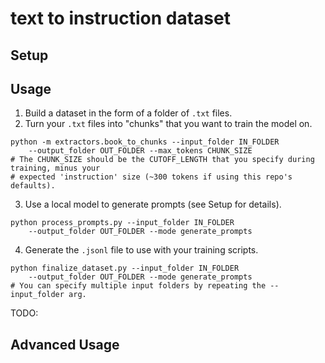 # text to instruction dataset

## Setup

## Usage

1) Build a dataset in the form of a folder of `.txt` files. 
2) Turn your `.txt` files into "chunks" that you want to train the model on.
```
python -m extractors.book_to_chunks --input_folder IN_FOLDER 
    --output_folder OUT_FOLDER --max_tokens CHUNK_SIZE
# The CHUNK_SIZE should be the CUTOFF_LENGTH that you specify during training, minus your
# expected 'instruction' size (~300 tokens if using this repo's defaults).
``` 
3) Use a local model to generate prompts (see Setup for details).
```
python process_prompts.py --input_folder IN_FOLDER 
    --output_folder OUT_FOLDER --mode generate_prompts
```
4) Generate the `.jsonl` file to use with your training scripts.
```
python finalize_dataset.py --input_folder IN_FOLDER 
    --output_folder OUT_FOLDER --mode generate_prompts
# You can specify multiple input folders by repeating the --input_folder arg.
```
TODO:
## Advanced Usage